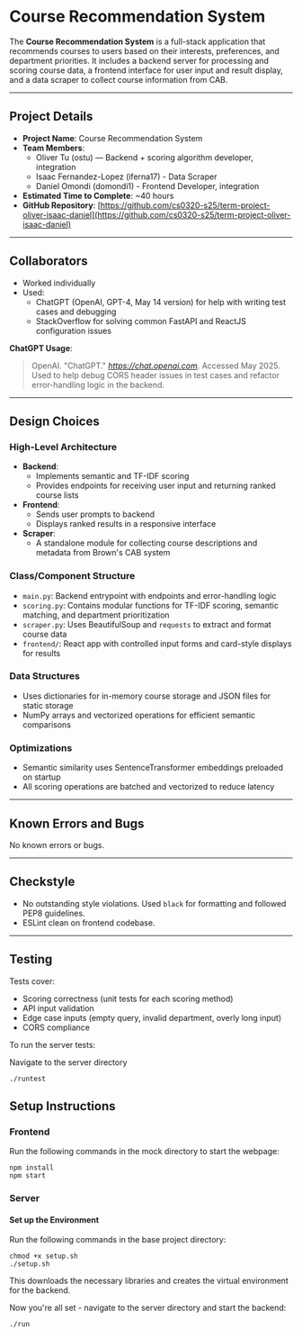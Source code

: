 # Course Recommendation System

The **Course Recommendation System** is a full-stack application that recommends courses to users based on their interests, preferences, and department priorities. It includes a backend server for processing and scoring course data, a frontend interface for user input and result display, and a data scraper to collect course information from CAB.

---

## Project Details

- **Project Name**: Course Recommendation System
- **Team Members**:
  - Oliver Tu (ostu) — Backend + scoring algorithm developer, integration
  - Isaac Fernandez-Lopez (iferna17) - Data Scraper
  - Daniel Omondi (domondi1) - Frontend Developer, integration
- **Estimated Time to Complete**: ~40 hours
- **GitHub Repository**: [https://github.com/cs0320-s25/term-project-oliver-isaac-daniel](https://github.com/cs0320-s25/term-project-oliver-isaac-daniel)

---

## Collaborators

- Worked individually
- Used:
  - ChatGPT (OpenAI, GPT-4, May 14 version) for help with writing test cases and debugging
  - StackOverflow for solving common FastAPI and ReactJS configuration issues

**ChatGPT Usage**:

> OpenAI. "ChatGPT." *https://chat.openai.com*. Accessed May 2025.  
> Used to help debug CORS header issues in test cases and refactor error-handling logic in the backend.

---

## Design Choices

### High-Level Architecture

- **Backend**:
  - Implements semantic and TF-IDF scoring
  - Provides endpoints for receiving user input and returning ranked course lists
- **Frontend**:
  - Sends user prompts to backend
  - Displays ranked results in a responsive interface
- **Scraper**:
  - A standalone module for collecting course descriptions and metadata from Brown's CAB system

### Class/Component Structure

- `main.py`: Backend entrypoint with endpoints and error-handling logic
- `scoring.py`: Contains modular functions for TF-IDF scoring, semantic matching, and department prioritization
- `scraper.py`: Uses BeautifulSoup and `requests` to extract and format course data
- `frontend/`: React app with controlled input forms and card-style displays for results

### Data Structures

- Uses dictionaries for in-memory course storage and JSON files for static storage
- NumPy arrays and vectorized operations for efficient semantic comparisons

### Optimizations

- Semantic similarity uses SentenceTransformer embeddings preloaded on startup
- All scoring operations are batched and vectorized to reduce latency

---

## Known Errors and Bugs

No known errors or bugs.

---

## Checkstyle

- No outstanding style violations. Used `black` for formatting and followed PEP8 guidelines.
- ESLint clean on frontend codebase.

---

## Testing

Tests cover:

- Scoring correctness (unit tests for each scoring method)
- API input validation
- Edge case inputs (empty query, invalid department, overly long input)
- CORS compliance

To run the server tests:

Navigate to the server directory

```
./runtest
```

## Setup Instructions

### Frontend

Run the following commands in the mock directory to start the webpage:

```
npm install
npm start
```

### Server

#### Set up the Environment

Run the following commands in the base project directory:

```
chmod +x setup.sh
./setup.sh
```

This downloads the necessary libraries and creates the virtual environment for the backend.

Now you're all set - navigate to the server directory and start the backend:

```
./run
```
